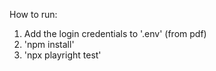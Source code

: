How to run:
1. Add the login credentials to '.env' (from pdf)
2. 'npm install'
3. 'npx playright test'
